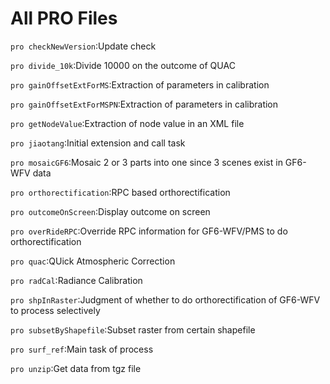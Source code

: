 # All PRO Files
```pro checkNewVersion```:Update check

```pro divide_10k```:Divide 10000 on the outcome of QUAC

```pro gainOffsetExtForMS```:Extraction of parameters in calibration

```pro gainOffsetExtForMSPN```:Extraction of parameters in calibration

```pro getNodeValue```:Extraction of node value in an XML file

```pro jiaotang```:Initial extension and call task

```pro mosaicGF6```:Mosaic 2 or 3 parts into one since 3 scenes exist in GF6-WFV data

```pro orthorectification```:RPC based orthorectification

```pro outcomeOnScreen```:Display outcome on screen

```pro overRideRPC```:Override RPC information for GF6-WFV/PMS to do orthorectification

```pro quac```:QUick Atmospheric Correction

```pro radCal```:Radiance Calibration

```pro shpInRaster```:Judgment of whether to do orthorectification of GF6-WFV to process selectively

```pro subsetByShapefile```:Subset raster from certain shapefile

```pro surf_ref```:Main task of process

```pro unzip```:Get data from tgz file
